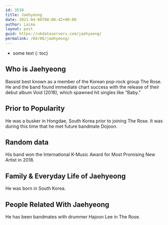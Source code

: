 ```yaml
---
id: 3538
title: Jaehyeong
date: 2021-04-06T08:00:42+00:00
author: Laima
layout: post
guid: https://ukdataservers.com/jaehyeong/
permalink: /04/06/jaehyeong/
---
```


* some text
{: toc}


## Who is Jaehyeong
                  
                  
                  
Bassist best known as a member of the Korean pop-rock group The Rose. He and the band found immediate chart success with the release of their debut album Void (2018), which spawned hit singles like &#8220;Baby.&#8221;
                  
              
            
              
            
                
                
                
## Prior to Popularity
                  
                  
                  
He was a busker in Hongdae, South Korea prior to joining The Rose. It was during this time that he met future bandmate Dojoon. 
                  
              
            
              
            
                
                
                
## Random data
                  
                  
                  
His band won the International K-Music Award for Most Promising New Artist in 2018.
                  
              
            
              
            
                
                
                
## Family & Everyday Life of Jaehyeong
                  
                  
                  
He was born in South Korea. 
                  
              
            
              
            
                
                
                
## People Related With Jaehyeong
                  
                  
                  
He has been bandmates with drummer Hajoon Lee in The Rose.
                  
              
            
              
            
                
              
            
              
              
            
            
              
            
          
          
          